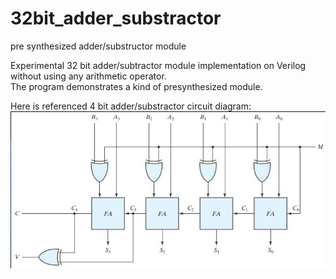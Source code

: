 # 32bit_adder_substractor
pre synthesized adder/substructor module

Experimental 32 bit adder/subtractor module implementation on Verilog without using any arithmetic operator.  
The program demonstrates a kind of presynthesized module.


Here is referenced 4 bit adder/substractor circuit diagram:
![GitHub Logo](1d58d492e7720ea60f87331d3b518f61.jpeg)
